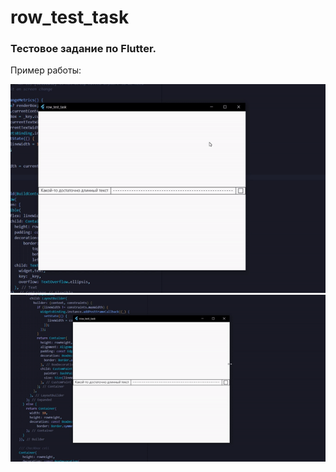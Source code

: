 # row_test_task

### Тестовое задание по Flutter.

Пример работы:

<img src="demo.gif" width="800" />
<img src="demo2.gif" width="800" />
